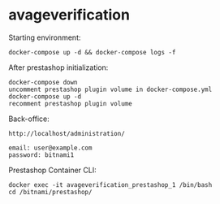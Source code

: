 # avageverification

Starting environment:
```
docker-compose up -d && docker-compose logs -f
```

After prestashop initialization:
```
docker-compose down
uncomment prestashop plugin volume in docker-compose.yml 
docker-compose up -d
recomment prestashop plugin volume
```

Back-office:
```
http://localhost/administration/

email: user@example.com
password: bitnami1
```

Prestashop Container CLI:
```
docker exec -it avageverification_prestashop_1 /bin/bash
cd /bitnami/prestashop/
```
